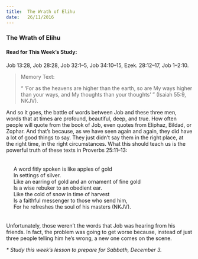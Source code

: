 ```yaml
---
title:  The Wrath of Elihu
date:   26/11/2016
---
```


### The Wrath of Elihu
#### Read for This Week’s Study:
Job 13:28, Job 28:28, Job 32:1–5, Job 34:10–15, Ezek. 28:12–17, Job 1–2:10.

> <p>Memory Text:</p>
> “ ‘For as the heavens are higher than the earth, so are My ways higher than your ways, and My thoughts than your thoughts’ ” (Isaiah 55:9, NKJV).

And so it goes, the battle of words between Job and these three men, words that at times are profound, beautiful, deep, and true. How often people will quote from the book of Job, even quotes from Eliphaz, Bildad, or Zophar. And that’s because, as we have seen again and again, they did have a lot of good things to say. They just didn’t say them in the right place, at the right time, in the right circumstances. What this should teach us is the powerful truth of these texts in Proverbs 25:11–13:

<div style="padding: 20px; font-style: italics"> 
<div>A word fitly spoken is like apples of gold</div>
<div>In settings of silver.</div>
<div>Like an earring of gold and an ornament of fine gold</div>
<div>Is a wise rebuker to an obedient ear.</div>
<div>Like the cold of snow in time of harvest</div>
<div>Is a faithful messenger to those who send him,</div>
<div>For he refreshes the soul of his masters (NKJV).</div>
</div>

Unfortunately, those weren’t the words that Job was hearing from his friends. In fact, the problem was going to get worse because, instead of just three people telling him he’s wrong, a new one comes on the scene.

_* Study this week’s lesson to prepare for Sabbath, December 3._